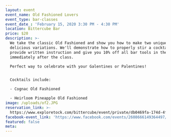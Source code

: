 ```yaml
---
layout: event
event_name: Old Fashioned Lovers
event_type: bar-classes
event_date_: 'February 15, 2020 3:30 PM - 4:30 PM'
location: Bittercube Bar
price: $20
description: >-
  We take the classic Old Fashioned and show you how to make two unique and
  delicious variations. We'll demonstrate how to properly stir a cocktail,
  provide written instruction and give you 10% off all bar tools in the Bazaar
  immediately after the class. 

  Perfect way to celebrate with your Galentines or Palentines!


  Cocktails include:

  - Cognac Old Fashioned

  - Heirloom Pineapple Old Fashioned
image: /uploads/of2.JPG
reservation_link: >-
  https://www.exploretock.com/bittercube/event/private/db0469fa-174d-4f4b-b01b-6a2bfb212903
facebook-event_link: 'https://www.facebook.com/events/2608666149364497/'
featured: false
meta:
---
```


